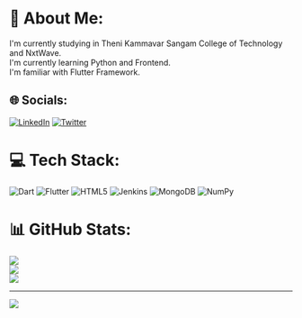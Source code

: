 # 💫 About Me:
I'm currently studying in Theni Kammavar Sangam College of Technology and NxtWave.<br>I'm currently learning Python and Frontend.<br>I'm familiar with Flutter Framework.


## 🌐 Socials:
[![LinkedIn](https://img.shields.io/badge/LinkedIn-%230077B5.svg?logo=linkedin&logoColor=white)](https://linkedin.com/in/madhavan-v) [![Twitter](https://img.shields.io/badge/Twitter-%231DA1F2.svg?logo=Twitter&logoColor=white)](https://twitter.com/@Madhavan94452) 

# 💻 Tech Stack:
![Dart](https://img.shields.io/badge/dart-%230175C2.svg?style=for-the-badge&logo=dart&logoColor=white) ![Flutter](https://img.shields.io/badge/Flutter-%2302569B.svg?style=for-the-badge&logo=Flutter&logoColor=white) ![HTML5](https://img.shields.io/badge/html5-%23E34F26.svg?style=for-the-badge&logo=html5&logoColor=white) ![Jenkins](https://img.shields.io/badge/jenkins-%232C5263.svg?style=for-the-badge&logo=jenkins&logoColor=white) ![MongoDB](https://img.shields.io/badge/MongoDB-%234ea94b.svg?style=for-the-badge&logo=mongodb&logoColor=white) ![NumPy](https://img.shields.io/badge/numpy-%23013243.svg?style=for-the-badge&logo=numpy&logoColor=white)
# 📊 GitHub Stats:
![](https://github-readme-stats.vercel.app/api?username=MADHAVAN-BE-2003&theme=dark&hide_border=false&include_all_commits=false&count_private=false)<br/>
![](https://github-readme-streak-stats.herokuapp.com/?user=MADHAVAN-BE-2003&theme=dark&hide_border=false)<br/>
![](https://github-readme-stats.vercel.app/api/top-langs/?username=MADHAVAN-BE-2003&theme=dark&hide_border=false&include_all_commits=false&count_private=false&layout=compact)

---
[![](https://visitcount.itsvg.in/api?id=MADHAVAN-BE-2003&icon=0&color=0)](https://visitcount.itsvg.in)

<!-- Proudly created with GPRM ( https://gprm.itsvg.in ) -->
